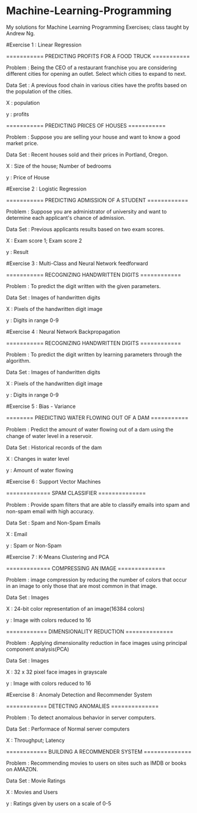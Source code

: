 # Machine-Learning-Programming

My solutions for Machine Learning Programming Exercises; class taught by Andrew Ng.


#Exercise 1 : Linear Regression 


=========== PREDICTING PROFITS FOR A FOOD TRUCK ===========

Problem : Being the CEO of a restaurant franchise you are considering
	  different cities for opening an outlet. Select which cities
	  to expand to next.

Data Set : A previous food chain in various cities have the profits 
	   based on the population of the cities.

X : population

y : profits


=========== PREDICTING PRICES OF HOUSES ===========

Problem : Suppose you are selling your house and want to
	  know a good market price.

Data Set : Recent houses sold and their prices in Portland, Oregon.

X : Size of the house; Number of bedrooms

y : Price of House

#Exercise 2 : Logistic Regression 

=========== PREDICTING ADMISSION OF A STUDENT ============

Problem : Suppose you are administrator of university and want to 
	  determine each applicant's chance of admission.

Data Set : Previous applicants results based on two exam scores.

X : Exam score 1; Exam score 2

y : Result

#Exercise 3 : Multi-Class and Neural Network feedforward

=========== RECOGNIZING HANDWRITTEN DIGITS ============

Problem : To predict the digit written with the given parameters.

Data Set : Images of handwritten digits

X : Pixels of the handwritten digit image

y : Digits in range 0-9

#Exercise 4 : Neural Network Backpropagation

=========== RECOGNIZING HANDWRITTEN DIGITS ============

Problem : To predict the digit written by learning parameters
          through the algorithm.

Data Set : Images of handwritten digits

X : Pixels of the handwritten digit image

y : Digits in range 0-9

#Exercise 5 : Bias - Variance

======== PREDICTING WATER FLOWING OUT OF A DAM ===========

Problem : Predict the amount of water ﬂowing out of a dam 
	  using the change of water level in a reservoir.

Data Set : Historical records of the dam

X : Changes in water level

y : Amount of water flowing

#Exercise 6 : Support Vector Machines

============= SPAM CLASSIFIER ==============

Problem : Provide spam ﬁlters that are able to classify emails
	  into spam and non-spam email with high accuracy.

Data Set : Spam and Non-Spam Emails

X : Email

y : Spam or Non-Spam

#Exercise 7 : K-Means Clustering and PCA

============= COMPRESSING AN IMAGE ==============

Problem :  image compression by reducing the number 
	   of colors that occur in an image to only those
	   that are most common in that image.

Data Set : Images

X : 24-bit color representation of an image(16384 colors)

y : Image with colors reduced to 16

============ DIMENSIONALITY REDUCTION ==============

Problem :  Applying dimensionality reduction in face images
	   using principal component analysis(PCA)

Data Set : Images

X : 32 x 32 pixel face images in grayscale

y : Image with colors reduced to 16

#Exercise 8 : Anomaly Detection and Recommender System

============ DETECTING ANOMALIES ==============

Problem : To detect anomalous behavior in server computers.

Data Set : Performace of Normal server computers

X : Throughput; Latency

============ BUILDING A RECOMMENDER SYSTEM ==============

Problem : Recommending movies to users on sites such as IMDB 
	  or books on AMAZON.

Data Set : Movie Ratings

X : Movies and Users

y : Ratings given by users on a scale of 0-5

